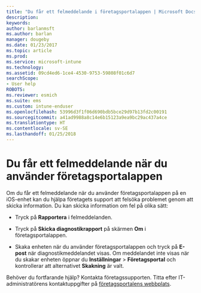 ```yaml
---
title: "Du får ett felmeddelande i företagsportalappen | Microsoft Docs"
description: 
keywords: 
author: barlanmsft
ms.author: barlan
manager: dougeby
ms.date: 01/23/2017
ms.topic: article
ms.prod: 
ms.service: microsoft-intune
ms.technology: 
ms.assetid: 09cd4ed6-1ce4-4530-9753-59808f01c6d7
searchScope:
- User help
ROBOTS: 
ms.reviewer: esmich
ms.suite: ems
ms.custom: intune-enduser
ms.openlocfilehash: 53996d3f1f06d690bdb5bce29d97b13fd2c00191
ms.sourcegitcommit: a41ad9988a8c14e6b15123a9ea9bc29ac437a4ce
ms.translationtype: HT
ms.contentlocale: sv-SE
ms.lasthandoff: 01/25/2018
---
```

# <a name="you-get-an-error-while-using-the-company-portal-app"></a>Du får ett felmeddelande när du använder företagsportalappen

Om du får ett felmeddelande när du använder företagsportalappen på en iOS-enhet kan du hjälpa företagets support att felsöka problemet genom att skicka information. Du kan skicka information om fel på olika sätt:

-   Tryck på **Rapportera** i felmeddelanden.

-   Tryck på **Skicka diagnostikrapport** på skärmen **Om** i företagsportalappen.

-   Skaka enheten när du använder företagsportalappen och tryck på **E-post** när diagnostikmeddelandet visas. Om meddelandet inte visas när du skakar enheten öppnar du **Inställningar** > **Företagsportal** och kontrollerar att alternativet **Skakning** är valt.

Behöver du fortfarande hjälp? Kontakta företagssupporten. Titta efter IT-administratörens kontaktuppgifter på [företagsportalens webbplats](https://portal.manage.microsoft.com#HelpDeskDialog).

